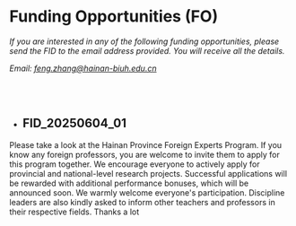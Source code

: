 # Funding Opportunities (FO)

*If you are interested in any of the following funding opportunities, please send the FID to the email address provided. You will receive all the details.*

*Email: feng.zhang@hainan-biuh.edu.cn*

<br><br>

- ## FID_20250604_01

Please take a look at the Hainan Province Foreign Experts Program. If you know any foreign professors, you are welcome to invite them to apply for this program together. We encourage everyone to actively apply for provincial and national-level research projects. Successful applications will be rewarded with additional performance bonuses, which will be announced soon. We warmly welcome everyone's participation. Discipline leaders are also kindly asked to inform other teachers and professors in their respective fields. Thanks a lot 


